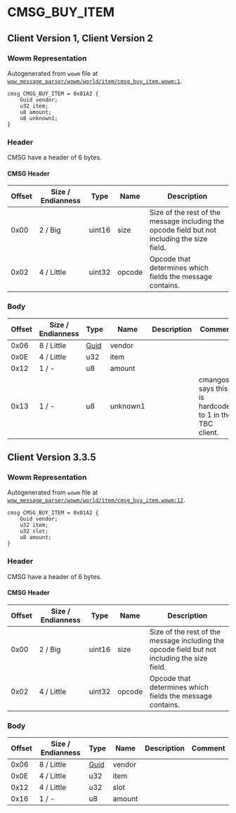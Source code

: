 # CMSG_BUY_ITEM

## Client Version 1, Client Version 2

### Wowm Representation

Autogenerated from `wowm` file at [`wow_message_parser/wowm/world/item/cmsg_buy_item.wowm:1`](https://github.com/gtker/wow_messages/tree/main/wow_message_parser/wowm/world/item/cmsg_buy_item.wowm#L1).
```rust,ignore
cmsg CMSG_BUY_ITEM = 0x01A2 {
    Guid vendor;
    u32 item;
    u8 amount;
    u8 unknown1;
}
```
### Header

CMSG have a header of 6 bytes.

#### CMSG Header

| Offset | Size / Endianness | Type   | Name   | Description |
| ------ | ----------------- | ------ | ------ | ----------- |
| 0x00   | 2 / Big           | uint16 | size   | Size of the rest of the message including the opcode field but not including the size field.|
| 0x02   | 4 / Little        | uint32 | opcode | Opcode that determines which fields the message contains.|

### Body

| Offset | Size / Endianness | Type | Name | Description | Comment |
| ------ | ----------------- | ---- | ---- | ----------- | ------- |
| 0x06 | 8 / Little | [Guid](../spec/packed-guid.md) | vendor |  |  |
| 0x0E | 4 / Little | u32 | item |  |  |
| 0x12 | 1 / - | u8 | amount |  |  |
| 0x13 | 1 / - | u8 | unknown1 |  | cmangos says this is hardcoded to 1 in the TBC client. |

## Client Version 3.3.5

### Wowm Representation

Autogenerated from `wowm` file at [`wow_message_parser/wowm/world/item/cmsg_buy_item.wowm:12`](https://github.com/gtker/wow_messages/tree/main/wow_message_parser/wowm/world/item/cmsg_buy_item.wowm#L12).
```rust,ignore
cmsg CMSG_BUY_ITEM = 0x01A2 {
    Guid vendor;
    u32 item;
    u32 slot;
    u8 amount;
}
```
### Header

CMSG have a header of 6 bytes.

#### CMSG Header

| Offset | Size / Endianness | Type   | Name   | Description |
| ------ | ----------------- | ------ | ------ | ----------- |
| 0x00   | 2 / Big           | uint16 | size   | Size of the rest of the message including the opcode field but not including the size field.|
| 0x02   | 4 / Little        | uint32 | opcode | Opcode that determines which fields the message contains.|

### Body

| Offset | Size / Endianness | Type | Name | Description | Comment |
| ------ | ----------------- | ---- | ---- | ----------- | ------- |
| 0x06 | 8 / Little | [Guid](../spec/packed-guid.md) | vendor |  |  |
| 0x0E | 4 / Little | u32 | item |  |  |
| 0x12 | 4 / Little | u32 | slot |  |  |
| 0x16 | 1 / - | u8 | amount |  |  |

